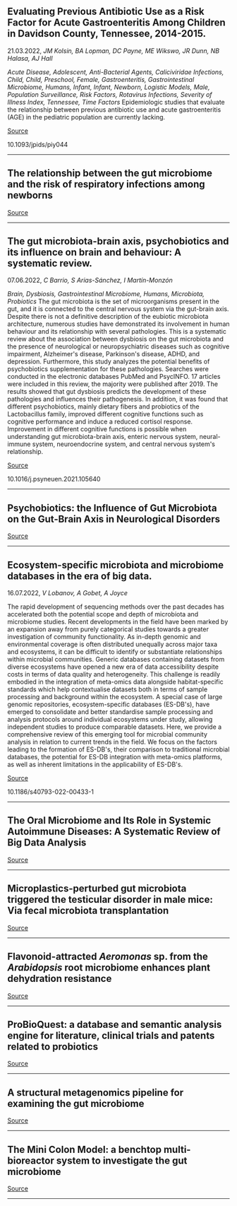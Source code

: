 ## Evaluating Previous Antibiotic Use as a Risk Factor for Acute Gastroenteritis Among Children in Davidson County, Tennessee, 2014-2015.
 21.03.2022, _JM Kolsin, BA Lopman, DC Payne, ME Wikswo, JR Dunn, NB Halasa, AJ Hall_


_Acute Disease, Adolescent, Anti-Bacterial Agents, Caliciviridae Infections, Child, Child, Preschool, Female, Gastroenteritis, Gastrointestinal Microbiome, Humans, Infant, Infant, Newborn, Logistic Models, Male, Population Surveillance, Risk Factors, Rotavirus Infections, Severity of Illness Index, Tennessee, Time Factors_
Epidemiologic studies that evaluate the relationship between previous antibiotic use and acute gastroenteritis (AGE) in the pediatric population are currently lacking.

[Source](https://doi.org/10.1038/s43856-022-00152-1)

10.1093/jpids/piy044

---

## The relationship between the gut microbiome and the risk of respiratory infections among newborns

[Source](https://doi.org/10.1038/s43856-022-00152-1)

---

## The gut microbiota-brain axis, psychobiotics and its influence on brain and behaviour: A systematic review.
 07.06.2022, _C Barrio, S Arias-Sánchez, I Martín-Monzón_


_Brain, Dysbiosis, Gastrointestinal Microbiome, Humans, Microbiota, Probiotics_
The gut microbiota is the set of microorganisms present in the gut, and it is connected to the central nervous system via the gut-brain axis. Despite there is not a definitive description of the eubiotic microbiota architecture, numerous studies have demonstrated its involvement in human behaviour and its relationship with several pathologies. This is a systematic review about the association between dysbiosis on the gut microbiota and the presence of neurological or neuropsychiatric diseases such as cognitive impairment, Alzheimer's disease, Parkinson's disease, ADHD, and depression. Furthermore, this study analyzes the potential benefits of psychobiotics supplementation for these pathologies. Searches were conducted in the electronic databases PubMed and PsycINFO. 17 articles were included in this review, the majority were published after 2019. The results showed that gut dysbiosis predicts the development of these pathologies and influences their pathogenesis. In addition, it was found that different psychobiotics, mainly dietary fibers and probiotics of the Lactobacillus family, improved different cognitive functions such as cognitive performance and induce a reduced cortisol response. Improvement in different cognitive functions is possible when understanding gut microbiota-brain axis, enteric nervous system, neural-immune system, neuroendocrine system, and central nervous system's relationship.

[Source](https://doi.org/10.1007/s12031-022-02053-3)

10.1016/j.psyneuen.2021.105640

---

## Psychobiotics: the Influence of Gut Microbiota on the Gut-Brain Axis in Neurological Disorders

[Source](https://doi.org/10.1007/s12031-022-02053-3)

---

## Ecosystem-specific microbiota and microbiome databases in the era of big data.
 16.07.2022, _V Lobanov, A Gobet, A Joyce_


The rapid development of sequencing methods over the past decades has accelerated both the potential scope and depth of microbiota and microbiome studies. Recent developments in the field have been marked by an expansion away from purely categorical studies towards a greater investigation of community functionality. As in-depth genomic and environmental coverage is often distributed unequally across major taxa and ecosystems, it can be difficult to identify or substantiate relationships within microbial communities. Generic databases containing datasets from diverse ecosystems have opened a new era of data accessibility despite costs in terms of data quality and heterogeneity. This challenge is readily embodied in the integration of meta-omics data alongside habitat-specific standards which help contextualise datasets both in terms of sample processing and background within the ecosystem. A special case of large genomic repositories, ecosystem-specific databases (ES-DB's), have emerged to consolidate and better standardise sample processing and analysis protocols around individual ecosystems under study, allowing independent studies to produce comparable datasets. Here, we provide a comprehensive review of this emerging tool for microbial community analysis in relation to current trends in the field. We focus on the factors leading to the formation of ES-DB's, their comparison to traditional microbial databases, the potential for ES-DB integration with meta-omics platforms, as well as inherent limitations in the applicability of ES-DB's.

[Source](https://environmentalmicrobiome.biomedcentral.com/articles/10.1186/s40793-022-00433-1)

10.1186/s40793-022-00433-1

---

## The Oral Microbiome and Its Role in Systemic Autoimmune Diseases: A Systematic Review of Big Data Analysis

[Source](https://doi.org/10.3389/fdata.2022.927520)

---

## Microplastics-perturbed gut microbiota triggered the testicular disorder in male mice: Via fecal microbiota transplantation

[Source](https://doi.org/10.1016/j.envpol.2022.119789)

---

## Flavonoid-attracted <em>Aeromonas </em>sp. from the <em>Arabidopsis</em> root microbiome enhances plant dehydration resistance

[Source](https://www.nature.com/articles/s41396-022-01288-7)

---

## ProBioQuest: a database and semantic analysis engine for literature, clinical trials and patents related to probiotics

[Source](https://doi.org/10.1093/database/baac059)

---

## A structural metagenomics pipeline for examining the gut microbiome

[Source](https://doi.org/10.1016/j.sbi.2022.102416)

---

## The Mini Colon Model: a benchtop multi-bioreactor system to investigate the gut microbiome

[Source](https://doi.org/10.1080/19490976.2022.2096993)

---

